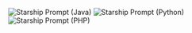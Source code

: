 <!-- starship prompt screenshot start -->
![Starship Prompt (Java)](starship_prompt_java.png)
![Starship Prompt (Python)](starship_prompt_python.png)
![Starship Prompt (PHP)](starship_prompt_php.png)
<!-- starship prompt screenshot end -->
